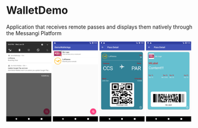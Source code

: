 # WalletDemo
Application that receives remote passes and displays them natively through the Messangi Platform

<div float="left">
  <img src="https://raw.githubusercontent.com/jmtt89/WalletDemo/master/Notification.png" width="24%"/>
  <img src="https://raw.githubusercontent.com/jmtt89/WalletDemo/master/mainList.png" width="24%"/>
  <img src="https://raw.githubusercontent.com/jmtt89/WalletDemo/master/boardingPass.png" width="24%"/>
  <img src="https://raw.githubusercontent.com/jmtt89/WalletDemo/master/coupon.png" width="24%"/>
</div>

